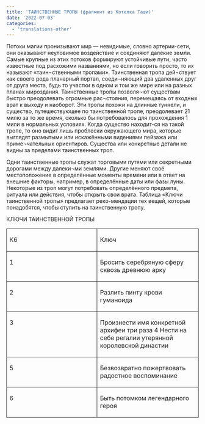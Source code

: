 ```yaml
---
title: 'ТАИНСТВЕННЫЕ ТРОПЫ (фрагмент из Котелка Таши)'
date: '2022-07-03'
categories:
  - 'translations-other'
---
```


Потоки магии пронизывают мир — невидимые, словно артерии-сети, они оказывают неуловимое воздействие и соединяют далекие земли. Самые крупные из этих потоков формируют устойчивые пути, часто известные под расхожими названиями, но если говорить просто, то их называют «таин¬ственными тропами». Таинственная тропа дей¬ствует как своего рода планарный портал, соеди¬няющий два удаленных друг от друга места, будь то участки в одном и том же мире или на разных планах мироздания. Таинственные тропы позволя¬ют существам быстро преодолевать огромные рас¬стояния, перемещаясь от входных врат к выходу и наоборот. Эти тропы похожи на длинные туннели, и существо, путешествующее по таинственной тропе, преодолевает 21 милю за то же время, сколько бы потребовалось для прохождения 1 мили в нормальных условиях. Когда существо находит-ся на такой тропе, то оно видит лишь проблески окружающего мира, которые выглядят размытыми или искажёнными видениями пейзажа или приме¬чательных ориентиров. Существа или конкретные детали не видны за пределами таинственных троп.

Одни таинственные тропы служат торговыми путями или секретными дорогами между далеки¬ми землями. Другие меняют своё местоположение в определённые моменты времени или в ответ на внешние факторы, например, в определённые даты или фазы луны. Некоторые из троп могут потребовать определённого предмета, ритуала или действия, чтобы открыть свои врата. Таблица «Ключи таинственной тропы» предлагает реко-мендации тех вещей, которые понадобятся, чтобы ступить на таинственную тропу.

КЛЮЧИ ТАИНСТВЕННОЙ ТРОПЫ

<table style="border-collapse:collapse" border="0"><colgroup><col style="width:323px"><col style="width:323px"></colgroup><tbody valign="top"><tr><td style="padding-left: 7px; padding-right: 7px; border-top:  solid 0.5pt; border-left:  solid 0.5pt; border-bottom:  solid 0.5pt; border-right:  solid 0.5pt"><p>К6</p></td><td style="padding-left: 7px; padding-right: 7px; border-top:  solid 0.5pt; border-left:  none; border-bottom:  solid 0.5pt; border-right:  solid 0.5pt"><p>Ключ</p></td></tr><tr><td style="padding-left: 7px; padding-right: 7px; border-top:  none; border-left:  solid 0.5pt; border-bottom:  solid 0.5pt; border-right:  solid 0.5pt"><p>1</p></td><td style="padding-left: 7px; padding-right: 7px; border-top:  none; border-left:  none; border-bottom:  solid 0.5pt; border-right:  solid 0.5pt"><p>Бросить серебряную сферу сквозь древнюю арку</p></td></tr><tr><td style="padding-left: 7px; padding-right: 7px; border-top:  none; border-left:  solid 0.5pt; border-bottom:  solid 0.5pt; border-right:  solid 0.5pt"><p>2</p></td><td style="padding-left: 7px; padding-right: 7px; border-top:  none; border-left:  none; border-bottom:  solid 0.5pt; border-right:  solid 0.5pt"><p>Разлить пинту крови гуманоида</p></td></tr><tr><td style="padding-left: 7px; padding-right: 7px; border-top:  none; border-left:  solid 0.5pt; border-bottom:  solid 0.5pt; border-right:  solid 0.5pt"><p>3</p></td><td style="padding-left: 7px; padding-right: 7px; border-top:  none; border-left:  none; border-bottom:  solid 0.5pt; border-right:  solid 0.5pt"><p>Произнести имя конкретной архифеи три раза 4 Нести на себе регалии утерянной королевской династии</p></td></tr><tr><td style="padding-left: 7px; padding-right: 7px; border-top:  none; border-left:  solid 0.5pt; border-bottom:  solid 0.5pt; border-right:  solid 0.5pt"><p>5</p></td><td style="padding-left: 7px; padding-right: 7px; border-top:  none; border-left:  none; border-bottom:  solid 0.5pt; border-right:  solid 0.5pt"><p>Безвозвратно пожертвовать радостное воспоминание</p></td></tr><tr><td style="padding-left: 7px; padding-right: 7px; border-top:  none; border-left:  solid 0.5pt; border-bottom:  solid 0.5pt; border-right:  solid 0.5pt"><p>6</p></td><td style="padding-left: 7px; padding-right: 7px; border-top:  none; border-left:  none; border-bottom:  solid 0.5pt; border-right:  solid 0.5pt"><p>Быть потомком легендарного героя</p></td></tr></tbody></table>
